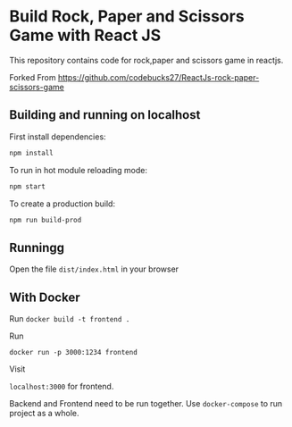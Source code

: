 # Build Rock, Paper and Scissors Game with React JS

This repository contains code for rock,paper and scissors game in reactjs.

Forked From 
https://github.com/codebucks27/ReactJs-rock-paper-scissors-game

## Building and running on localhost

First install dependencies:

```sh
npm install
```

To run in hot module reloading mode:

```sh
npm start
```

To create a production build:

```sh
npm run build-prod
```

## Runningg

Open the file `dist/index.html` in your browser


## With Docker 

Run 
`docker build -t frontend .`

Run 

`docker run -p 3000:1234 frontend` 

Visit 

`localhost:3000` for frontend. 

Backend and Frontend need to be run together. Use `docker-compose` to run project as a whole.
